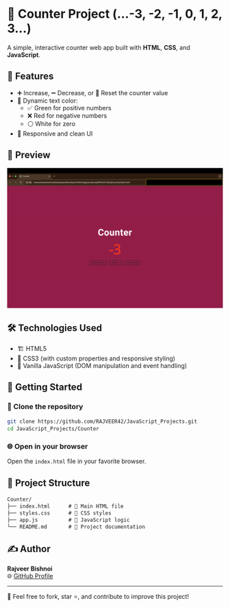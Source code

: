 # 🧮 Counter Project (...-3, -2, -1, 0, 1, 2, 3...)

A simple, interactive counter web app built with **HTML**, **CSS**, and **JavaScript**.

## 🔧 Features

- ➕ Increase, ➖ Decrease, or 🔁 Reset the counter value
- 🎨 Dynamic text color:
  - ✅ Green for positive numbers
  - ❌ Red for negative numbers
  - ⚪ White for zero
- 📱 Responsive and clean UI

## 📸 Preview

![Counter Screenshot](photo.png)

## 🛠️ Technologies Used

- 🏗️ HTML5
- 🎨 CSS3 (with custom properties and responsive styling)
- 🧠 Vanilla JavaScript (DOM manipulation and event handling)

## 🚀 Getting Started

### 🧾 Clone the repository

```bash
git clone https://github.com/RAJVEER42/JavaScript_Projects.git
cd JavaScript_Projects/Counter
```

### 🌐 Open in your browser

Open the `index.html` file in your favorite browser.

## 📁 Project Structure

```
Counter/
├── index.html      # 📄 Main HTML file
├── styles.css      # 🎨 CSS styles
├── app.js          # 🧠 JavaScript logic
└── README.md       # 📘 Project documentation
```

## ✍️ Author

**Rajveer Bishnoi**  
🌐 [GitHub Profile](https://github.com/RAJVEER42)

---

🤝 Feel free to fork, star ⭐, and contribute to improve this project!
